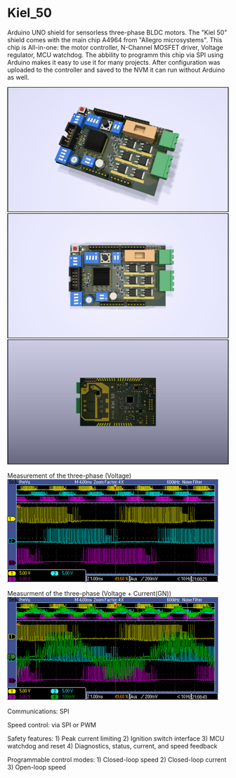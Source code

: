 # Kiel_50
Arduino UNO shield for sensorless three-phase BLDC motors. The "Kiel 50" shield comes with the main chip A4964 from "Allegro microsystems". This chip is All-in-one: the motor controller, N-Channel MOSFET driver, Voltage regulator, MCU watchdog. The abbility to programm this chip via SPI using Arduino makes it easy to use it for many projects. After configuration was uploaded to the controller and saved to the NVM it can run without Arduino as well.  

![Board_1](/pictures/Kiel_50_H1.jpg)
![Board_2](/pictures/Kiel_50_H2.jpg)
![Board_3](/pictures/Kiel_50_Hbottom.jpg)

Measurement of the three-phase (Voltage)
![Measurement1](oscillograms/1.PNG)

Measurment of the three-phase (Voltage + Current(GN))
![Measurement2](oscillograms/3.PNG)

Communications: SPI 

Speed control: via SPI or PWM

Safety features: 1) Peak current limiting
				 2) Ignition switch interface
				 3) MCU watchdog and reset
			 	 4) Diagnostics, status, current, and speed feedback

Programmable control modes: 1) Closed-loop speed
							2) Closed-loop current
							3) Open-loop speed

